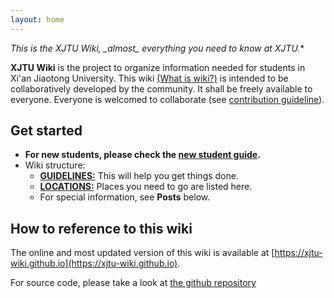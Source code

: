 ```yaml
---
layout: home
---
```

**This is the XJTU Wiki, _almost*_ everything you need to know at XJTU.**

**XJTU Wiki** is the project to organize information needed for students in Xi'an Jiaotong University. This wiki [(What is wiki?)](https://en.wikipedia.org/wiki/Wiki) is intended to be collaboratively developed by the community. It shall be freely available to everyone. Everyone is welcomed to collaborate (see [contribution guideline](/about/)). 

## Get started
* **For new students, please check the [new student guide](/guidelines/new-comers).**
* Wiki structure: 
  * [**GUIDELINES:**](/the-index) This will help you get things done. 
  * [**LOCATIONS:**](/locations) Places you need to go are listed here. 
  * For special information, see **Posts** below. 

## How to reference to this wiki
The online and most updated version of this wiki is available at [https://xjtu-wiki.github.io](https://xjtu-wiki.github.io). 

For source code, please take a look at [the github repository](https://github.com/xjtu-wiki/xjtu-wiki.github.io)